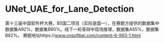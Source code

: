 # UNet_UAE_for_Lane_Detection

第十三届中国软件杯大赛，B5国二项目（实际是国一），在赛题方提供的数据集中数据集A92%，数据集B90%。线下一轮答辩中现场推理，数据集A85%，数据集B82%。
赛题地址https://www.cnsoftbei.com/content-6-993-1.html